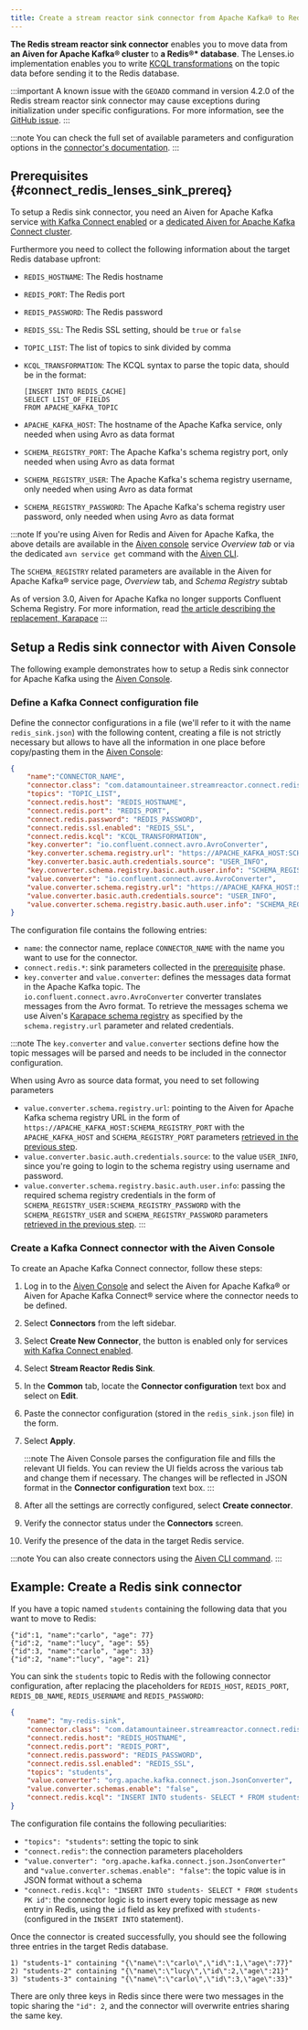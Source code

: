 ```yaml
---
title: Create a stream reactor sink connector from Apache Kafka® to Redis®*
---
```


**The Redis stream reactor sink connector** enables you to move data
from **an Aiven for Apache Kafka® cluster** to **a Redis®\* database**.
The Lenses.io implementation enables you to write [KCQL
transformations](https://docs.lenses.io/connectors/sink/redis.html) on
the topic data before sending it to the Redis database.

:::important
A known issue with the `GEOADD` command in version 4.2.0 of the Redis
stream reactor sink connector may cause exceptions during initialization
under specific configurations. For more information, see the [GitHub
issue](https://github.com/lensesio/stream-reactor/issues/990).
:::

:::note
You can check the full set of available parameters and configuration
options in the [connector's
documentation](https://docs.lenses.io/connectors/sink/redis.html).
:::

## Prerequisites {#connect_redis_lenses_sink_prereq}

To setup a Redis sink connector, you need an Aiven for Apache Kafka
service [with Kafka Connect enabled](enable-connect) or a
[dedicated Aiven for Apache Kafka Connect cluster](/docs/products/kafka/kafka-connect/get-started#apache_kafka_connect_dedicated_cluster).

Furthermore you need to collect the following information about the
target Redis database upfront:

-   `REDIS_HOSTNAME`: The Redis hostname

-   `REDIS_PORT`: The Redis port

-   `REDIS_PASSWORD`: The Redis password

-   `REDIS_SSL`: The Redis SSL setting, should be `true` or `false`

-   `TOPIC_LIST`: The list of topics to sink divided by comma

-   `KCQL_TRANSFORMATION`: The KCQL syntax to parse the topic data,
    should be in the format:

        [INSERT INTO REDIS_CACHE]
        SELECT LIST_OF_FIELDS
        FROM APACHE_KAFKA_TOPIC

-   `APACHE_KAFKA_HOST`: The hostname of the Apache Kafka service, only
    needed when using Avro as data format

-   `SCHEMA_REGISTRY_PORT`: The Apache Kafka's schema registry port,
    only needed when using Avro as data format

-   `SCHEMA_REGISTRY_USER`: The Apache Kafka's schema registry
    username, only needed when using Avro as data format

-   `SCHEMA_REGISTRY_PASSWORD`: The Apache Kafka's schema registry user
    password, only needed when using Avro as data format

:::note
If you're using Aiven for Redis and Aiven for Apache Kafka, the above
details are available in the [Aiven console](https://console.aiven.io/)
service *Overview tab* or via the dedicated `avn service get` command
with the [Aiven CLI](/docs/tools/cli/service-cli#avn_service_get).

The `SCHEMA_REGISTRY` related parameters are available in the Aiven for
Apache Kafka® service page, *Overview* tab, and *Schema Registry* subtab

As of version 3.0, Aiven for Apache Kafka no longer supports Confluent
Schema Registry. For more information, read [the article describing the
replacement, Karapace](https://help.aiven.io/en/articles/5651983)
:::

## Setup a Redis sink connector with Aiven Console

The following example demonstrates how to setup a Redis sink connector
for Apache Kafka using the [Aiven Console](https://console.aiven.io/).

### Define a Kafka Connect configuration file

Define the connector configurations in a file (we'll refer to it with
the name `redis_sink.json`) with the following content, creating a file
is not strictly necessary but allows to have all the information in one
place before copy/pasting them in the [Aiven
Console](https://console.aiven.io/):

```json
{
    "name":"CONNECTOR_NAME",
    "connector.class": "com.datamountaineer.streamreactor.connect.redis.sink.RedisSinkConnector",
    "topics": "TOPIC_LIST",
    "connect.redis.host": "REDIS_HOSTNAME",
    "connect.redis.port": "REDIS_PORT",
    "connect.redis.password": "REDIS_PASSWORD",
    "connect.redis.ssl.enabled": "REDIS_SSL",
    "connect.redis.kcql": "KCQL_TRANSFORMATION",
    "key.converter": "io.confluent.connect.avro.AvroConverter",
    "key.converter.schema.registry.url": "https://APACHE_KAFKA_HOST:SCHEMA_REGISTRY_PORT",
    "key.converter.basic.auth.credentials.source": "USER_INFO",
    "key.converter.schema.registry.basic.auth.user.info": "SCHEMA_REGISTRY_USER:SCHEMA_REGISTRY_PASSWORD",
    "value.converter": "io.confluent.connect.avro.AvroConverter",
    "value.converter.schema.registry.url": "https://APACHE_KAFKA_HOST:SCHEMA_REGISTRY_PORT",
    "value.converter.basic.auth.credentials.source": "USER_INFO",
    "value.converter.schema.registry.basic.auth.user.info": "SCHEMA_REGISTRY_USER:SCHEMA_REGISTRY_PASSWORD"
}
```

The configuration file contains the following entries:

-   `name`: the connector name, replace `CONNECTOR_NAME` with the name
    you want to use for the connector.
-   `connect.redis.*`: sink parameters collected in the
    [prerequisite](/docs/products/kafka/kafka-connect/howto/redis-streamreactor-sink#connect_redis_lenses_sink_prereq) phase.
-   `key.converter` and `value.converter`: defines the messages data
    format in the Apache Kafka topic. The
    `io.confluent.connect.avro.AvroConverter` converter translates
    messages from the Avro format. To retrieve the messages schema we
    use Aiven's [Karapace schema
    registry](https://github.com/aiven/karapace) as specified by the
    `schema.registry.url` parameter and related credentials.

:::note
The `key.converter` and `value.converter` sections define how the topic
messages will be parsed and needs to be included in the connector
configuration.

When using Avro as source data format, you need to set following
parameters

-   `value.converter.schema.registry.url`: pointing to the Aiven for
    Apache Kafka schema registry URL in the form of
    `https://APACHE_KAFKA_HOST:SCHEMA_REGISTRY_PORT` with the
    `APACHE_KAFKA_HOST` and `SCHEMA_REGISTRY_PORT` parameters
    [retrieved in the previous step](/docs/products/kafka/kafka-connect/howto/redis-streamreactor-sink#connect_redis_lenses_sink_prereq).
-   `value.converter.basic.auth.credentials.source`: to the value
    `USER_INFO`, since you're going to login to the schema registry
    using username and password.
-   `value.converter.schema.registry.basic.auth.user.info`: passing the
    required schema registry credentials in the form of
    `SCHEMA_REGISTRY_USER:SCHEMA_REGISTRY_PASSWORD` with the
    `SCHEMA_REGISTRY_USER` and `SCHEMA_REGISTRY_PASSWORD` parameters
    [retrieved in the previous step](/docs/products/kafka/kafka-connect/howto/redis-streamreactor-sink#connect_redis_lenses_sink_prereq).
:::

### Create a Kafka Connect connector with the Aiven Console

To create an Apache Kafka Connect connector, follow these steps:

1.  Log in to the [Aiven Console](https://console.aiven.io/) and select
    the Aiven for Apache Kafka® or Aiven for Apache Kafka Connect®
    service where the connector needs to be defined.

2.  Select **Connectors** from the left sidebar.

3.  Select **Create New Connector**, the button is enabled only for
    services
    [with Kafka Connect enabled](enable-connect).

4.  Select **Stream Reactor Redis Sink**.

5.  In the **Common** tab, locate the **Connector configuration** text
    box and select on **Edit**.

6.  Paste the connector configuration (stored in the `redis_sink.json`
    file) in the form.

7.  Select **Apply**.

    :::note
    The Aiven Console parses the configuration file and fills the
    relevant UI fields. You can review the UI fields across the various
    tab and change them if necessary. The changes will be reflected in
    JSON format in the **Connector configuration** text box.
    :::

8.  After all the settings are correctly configured, select **Create
    connector**.

9.  Verify the connector status under the **Connectors** screen.

10. Verify the presence of the data in the target Redis service.

:::note
You can also create connectors using the
[Aiven CLI command](/docs/tools/cli/service/connector#avn_service_connector_create).
:::

## Example: Create a Redis sink connector

If you have a topic named `students` containing the following data that
you want to move to Redis:

```
{"id":1, "name":"carlo", "age": 77}
{"id":2, "name":"lucy", "age": 55}
{"id":3, "name":"carlo", "age": 33}
{"id":2, "name":"lucy", "age": 21}
```

You can sink the `students` topic to Redis with the following connector
configuration, after replacing the placeholders for `REDIS_HOST`,
`REDIS_PORT`, `REDIS_DB_NAME`, `REDIS_USERNAME` and `REDIS_PASSWORD`:

```json
{
    "name": "my-redis-sink",
    "connector.class": "com.datamountaineer.streamreactor.connect.redis.sink.RedisSinkConnector",
    "connect.redis.host": "REDIS_HOSTNAME",
    "connect.redis.port": "REDIS_PORT",
    "connect.redis.password": "REDIS_PASSWORD",
    "connect.redis.ssl.enabled": "REDIS_SSL",
    "topics": "students",
    "value.converter": "org.apache.kafka.connect.json.JsonConverter",
    "value.converter.schemas.enable": "false",
    "connect.redis.kcql": "INSERT INTO students- SELECT * FROM students PK id"
}
```

The configuration file contains the following peculiarities:

-   `"topics": "students"`: setting the topic to sink
-   `"connect.redis"`: the connection parameters placeholders
-   `"value.converter": "org.apache.kafka.connect.json.JsonConverter"`
    and `"value.converter.schemas.enable": "false"`: the topic value is
    in JSON format without a schema
-   `"connect.redis.kcql": "INSERT INTO students- SELECT * FROM students PK id"`:
    the connector logic is to insert every topic message as new entry in
    Redis, using the `id` field as key prefixed with `students-`
    (configured in the `INSERT INTO` statement).

Once the connector is created successfully, you should see the following
three entries in the target Redis database.

```
1) "students-1" containing "{\"name\":\"carlo\",\"id\":1,\"age\":77}"
2) "students-2" containing "{\"name\":\"lucy\",\"id\":2,\"age\":21}"
3) "students-3" containing "{\"name\":\"carlo\",\"id\":3,\"age\":33}"
```

There are only three keys in Redis since there were two messages in the
topic sharing the `"id": 2`, and the connector will overwrite entries
sharing the same key.
